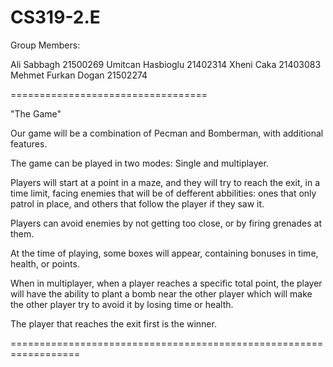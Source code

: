 # CS319-2.E


Group Members:

Ali Sabbagh 21500269
Umitcan Hasbioglu 21402314
Xheni Caka 21403083
Mehmet Furkan Dogan 21502274

==================================

"The Game"

Our game will be a combination of Pecman and Bomberman, with additional features.

The game can be played in two modes: Single and multiplayer.

Players will start at a point in a maze, and they will try to reach the exit, in a time limit, facing enemies that will be of defferent abbilities: ones that only patrol in place, and others that follow the player if they saw it.

Players can avoid enemies by not getting too close, or by firing grenades at them.

At the time of playing, some boxes will appear, containing bonuses in time, health, or points.

When in multiplayer, when a player reaches a specific total point, the player will have the ability to plant a bomb near the other player which will make the other player try to avoid it by losing time or health.

The player that reaches the exit first is the winner.

==================================================================



